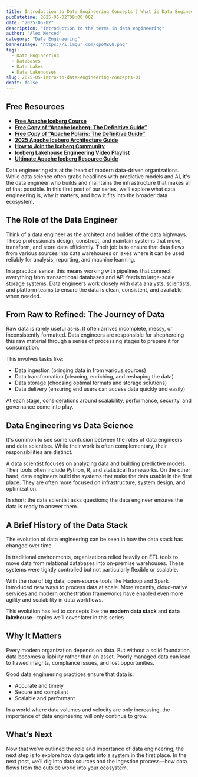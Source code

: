 ```yaml
---
title: Introduction to Data Engineering Concepts | What is Data Engineering?
pubDatetime: 2025-05-02T09:00:00Z
date: "2025-05-02"
description: "Introduction to the terms in data engineering"
author: "Alex Merced"
category: "Data Engineering"
bannerImage: "https://i.imgur.com/cpoMZQ8.png"
tags:
  - Data Engineering
  - Databases
  - Data Lakes
  - Data Lakehouses
slug: 2025-05-intro-to-data-engineering-concepts-01
draft: false
---
```


## Free Resources  
- **[Free Apache Iceberg Course](https://hello.dremio.com/webcast-an-apache-iceberg-lakehouse-crash-course-reg.html?utm_source=ev_external_blog&utm_medium=influencer&utm_campaign=intro_to_de&utm_content=alexmerced&utm_term=external_blog)**  
- **[Free Copy of “Apache Iceberg: The Definitive Guide”](https://hello.dremio.com/wp-apache-iceberg-the-definitive-guide-reg.html?utm_source=ev_external_blog&utm_medium=influencer&utm_campaign=intro_to_de&utm_content=alexmerced&utm_term=external_blog)**  
- **[Free Copy of “Apache Polaris: The Definitive Guide”](https://hello.dremio.com/wp-apache-polaris-guide-reg.html?utm_source=ev_external_blog&utm_medium=influencer&utm_campaign=intro_to_de&utm_content=alexmerced&utm_term=external_blog)**  
- **[2025 Apache Iceberg Architecture Guide](https://medium.com/data-engineering-with-dremio/2025-guide-to-architecting-an-iceberg-lakehouse-9b19ed42c9de)**  
- **[How to Join the Iceberg Community](https://medium.alexmerced.blog/guide-to-finding-apache-iceberg-events-near-you-and-being-part-of-the-greater-iceberg-community-0c38ae785ddb)**  
- **[Iceberg Lakehouse Engineering Video Playlist](https://youtube.com/playlist?list=PLsLAVBjQJO0p0Yq1fLkoHvt2lEJj5pcYe&si=WTSnqjXZv6Glkc3y)**  
- **[Ultimate Apache Iceberg Resource Guide](https://medium.com/data-engineering-with-dremio/ultimate-directory-of-apache-iceberg-resources-e3e02efac62e)** 


Data engineering sits at the heart of modern data-driven organizations. While data science often grabs headlines with predictive models and AI, it's the data engineer who builds and maintains the infrastructure that makes all of that possible. In this first post of our series, we’ll explore what data engineering is, why it matters, and how it fits into the broader data ecosystem.

## The Role of the Data Engineer

Think of a data engineer as the architect and builder of the data highways. These professionals design, construct, and maintain systems that move, transform, and store data efficiently. Their job is to ensure that data flows from various sources into data warehouses or lakes where it can be used reliably for analysis, reporting, and machine learning.

In a practical sense, this means working with pipelines that connect everything from transactional databases and API feeds to large-scale storage systems. Data engineers work closely with data analysts, scientists, and platform teams to ensure the data is clean, consistent, and available when needed.

## From Raw to Refined: The Journey of Data

Raw data is rarely useful as-is. It often arrives incomplete, messy, or inconsistently formatted. Data engineers are responsible for shepherding this raw material through a series of processing stages to prepare it for consumption.

This involves tasks like:
- Data ingestion (bringing data in from various sources)
- Data transformation (cleaning, enriching, and reshaping the data)
- Data storage (choosing optimal formats and storage solutions)
- Data delivery (ensuring end users can access data quickly and easily)

At each stage, considerations around scalability, performance, security, and governance come into play.

## Data Engineering vs Data Science

It's common to see some confusion between the roles of data engineers and data scientists. While their work is often complementary, their responsibilities are distinct.

A data scientist focuses on analyzing data and building predictive models. Their tools often include Python, R, and statistical frameworks. On the other hand, data engineers build the systems that make the data usable in the first place. They are often more focused on infrastructure, system design, and optimization.

In short: the data scientist asks questions; the data engineer ensures the data is ready to answer them.

## A Brief History of the Data Stack

The evolution of data engineering can be seen in how the data stack has changed over time.

In traditional environments, organizations relied heavily on ETL tools to move data from relational databases into on-premise warehouses. These systems were tightly controlled but not particularly flexible or scalable.

With the rise of big data, open-source tools like Hadoop and Spark introduced new ways to process data at scale. More recently, cloud-native services and modern orchestration frameworks have enabled even more agility and scalability in data workflows.

This evolution has led to concepts like the **modern data stack** and **data lakehouse**—topics we’ll cover later in this series.

## Why It Matters

Every modern organization depends on data. But without a solid foundation, data becomes a liability rather than an asset. Poorly managed data can lead to flawed insights, compliance issues, and lost opportunities.

Good data engineering practices ensure that data is:
- Accurate and timely
- Secure and compliant
- Scalable and performant

In a world where data volumes and velocity are only increasing, the importance of data engineering will only continue to grow.

## What’s Next

Now that we’ve outlined the role and importance of data engineering, the next step is to explore how data gets into a system in the first place. In the next post, we’ll dig into data sources and the ingestion process—how data flows from the outside world into your ecosystem.
